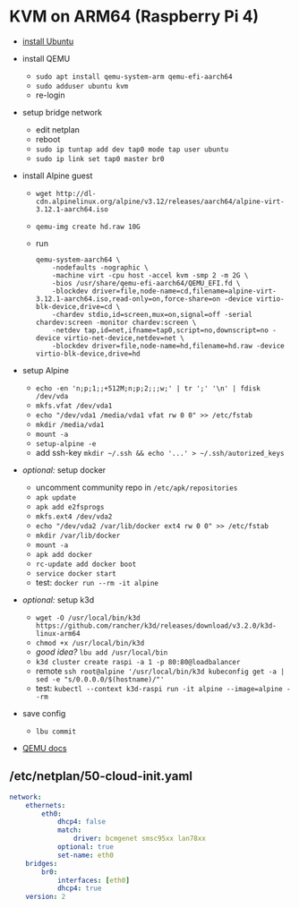 # KVM on ARM64 (Raspberry Pi 4)

* [install Ubuntu](ubuntu-raspi.md)
* install QEMU
    * `sudo apt install qemu-system-arm qemu-efi-aarch64`
    * `sudo adduser ubuntu kvm`
    * re-login
* setup bridge network
    * edit netplan
    * reboot
    * `sudo ip tuntap add dev tap0 mode tap user ubuntu`
    * `sudo ip link set tap0 master br0`
* install Alpine guest
    * `wget http://dl-cdn.alpinelinux.org/alpine/v3.12/releases/aarch64/alpine-virt-3.12.1-aarch64.iso`
    * `qemu-img create hd.raw 10G`
    * run

        ```
        qemu-system-aarch64 \
            -nodefaults -nographic \
            -machine virt -cpu host -accel kvm -smp 2 -m 2G \
            -bios /usr/share/qemu-efi-aarch64/QEMU_EFI.fd \
            -blockdev driver=file,node-name=cd,filename=alpine-virt-3.12.1-aarch64.iso,read-only=on,force-share=on -device virtio-blk-device,drive=cd \
            -chardev stdio,id=screen,mux=on,signal=off -serial chardev:screen -monitor chardev:screen \
            -netdev tap,id=net,ifname=tap0,script=no,downscript=no -device virtio-net-device,netdev=net \
            -blockdev driver=file,node-name=hd,filename=hd.raw -device virtio-blk-device,drive=hd
        ```

* setup Alpine
    * `echo -en 'n;p;1;;+512M;n;p;2;;;w;' | tr ';' '\n' | fdisk /dev/vda`
    * `mkfs.vfat /dev/vda1`
    * `echo "/dev/vda1 /media/vda1 vfat rw 0 0" >> /etc/fstab`
    * `mkdir /media/vda1`
    * `mount -a`
    * `setup-alpine -e`
    * add ssh-key `mkdir ~/.ssh && echo '...' > ~/.ssh/autorized_keys`
* *optional:* setup docker
    * uncomment community repo in `/etc/apk/repositories`
    * `apk update`
    * `apk add e2fsprogs`
    * `mkfs.ext4 /dev/vda2`
    * `echo "/dev/vda2 /var/lib/docker ext4 rw 0 0" >> /etc/fstab`
    * `mkdir /var/lib/docker`
    * `mount -a`
    * `apk add docker`
    * `rc-update add docker boot`
    * `service docker start`
    * test: `docker run --rm -it alpine`
* *optional:* setup k3d
    * `wget -O /usr/local/bin/k3d https://github.com/rancher/k3d/releases/download/v3.2.0/k3d-linux-arm64`
    * `chmod +x /usr/local/bin/k3d`
    * *good idea?* `lbu add /usr/local/bin`
    * `k3d cluster create raspi -a 1 -p 80:80@loadbalancer`
    * remote `ssh root@alpine '/usr/local/bin/k3d kubeconfig get -a | sed -e "s/0.0.0.0/$(hostname)/"'`
    * test: `kubectl --context k3d-raspi run -it alpine --image=alpine --rm`
* save config
    * `lbu commit`
* [QEMU docs](https://www.qemu.org/docs/master/system/invocation.html)

## /etc/netplan/50-cloud-init.yaml
```yaml
network:
    ethernets:
        eth0:
            dhcp4: false
            match:
                driver: bcmgenet smsc95xx lan78xx
            optional: true
            set-name: eth0
    bridges:
        br0:
            interfaces: [eth0]
            dhcp4: true
    version: 2
```
